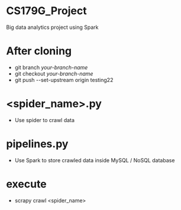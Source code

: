 # CS179G_Project
Big data analytics project using Spark 

# After cloning
- git branch *your-branch-name*
- git checkout *your-branch-name*
- git push --set-upstream origin testing22 

# <spider_name>.py 
- Use spider to crawl data 

# pipelines.py 
- Use Spark to store crawled data inside MySQL / NoSQL database 

# execute 
- scrapy crawl <spider_name> 
